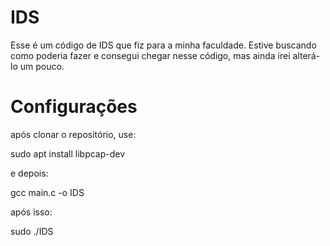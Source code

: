# IDS
Esse é um código de IDS que fiz para a minha faculdade. Estive buscando como poderia fazer e consegui chegar nesse código, mas ainda irei alterá-lo um pouco.

# Configurações
após clonar o repositório, use:

sudo apt install libpcap-dev

e depois:

gcc main.c -o IDS

após isso:

sudo ./IDS
